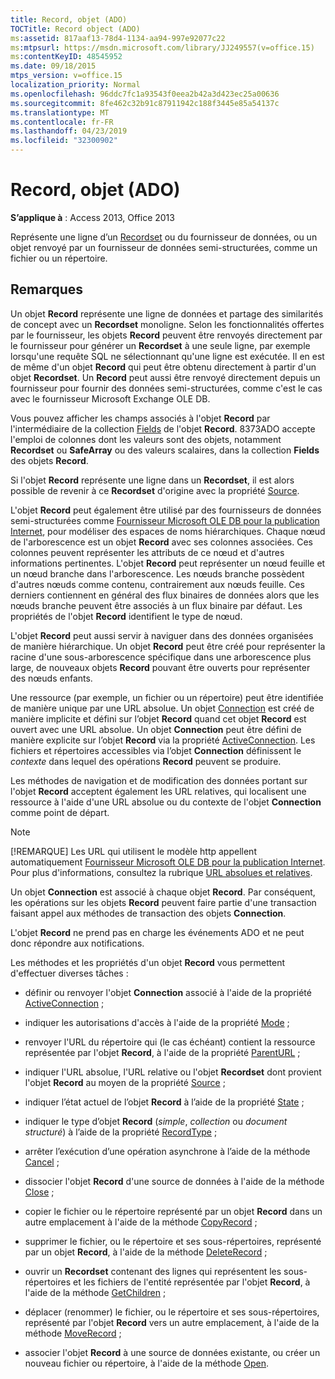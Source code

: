 ```yaml
---
title: Record, objet (ADO)
TOCTitle: Record object (ADO)
ms:assetid: 817aaf13-78d4-1134-aa94-997e92077c22
ms:mtpsurl: https://msdn.microsoft.com/library/JJ249557(v=office.15)
ms:contentKeyID: 48545952
ms.date: 09/18/2015
mtps_version: v=office.15
localization_priority: Normal
ms.openlocfilehash: 96ddc7fc1a93543f0eea2b42a3d423ec25a00636
ms.sourcegitcommit: 8fe462c32b91c87911942c188f3445e85a54137c
ms.translationtype: MT
ms.contentlocale: fr-FR
ms.lasthandoff: 04/23/2019
ms.locfileid: "32300902"
---
```

# <a name="record-object-ado"></a>Record, objet (ADO)


**S’applique à** : Access 2013, Office 2013

Représente une ligne d’un [Recordset](recordset-object-ado.md) ou du fournisseur de données, ou un objet renvoyé par un fournisseur de données semi-structurées, comme un fichier ou un répertoire.

## <a name="remarks"></a>Remarques

Un objet **Record** représente une ligne de données et partage des similarités de concept avec un **Recordset** monoligne. Selon les fonctionnalités offertes par le fournisseur, les objets **Record** peuvent être renvoyés directement par le fournisseur pour générer un **Recordset** à une seule ligne, par exemple lorsqu'une requête SQL ne sélectionnant qu'une ligne est exécutée. Il en est de même d'un objet **Record** qui peut être obtenu directement à partir d'un objet **Recordset**. Un **Record** peut aussi être renvoyé directement depuis un fournisseur pour fournir des données semi-structurées, comme c'est le cas avec le fournisseur Microsoft Exchange OLE DB.

Vous pouvez afficher les champs associés à l'objet **Record** par l'intermédiaire de la collection [Fields](fields-collection-ado.md) de l'objet **Record**. 8373ADO accepte l'emploi de colonnes dont les valeurs sont des objets, notamment **Recordset** ou **SafeArray** ou des valeurs scalaires, dans la collection **Fields** des objets **Record**.

Si l'objet **Record** représente une ligne dans un **Recordset**, il est alors possible de revenir à ce **Recordset** d'origine avec la propriété [Source](source-property-ado-record.md).

L'objet **Record** peut également être utilisé par des fournisseurs de données semi-structurées comme [Fournisseur Microsoft OLE DB pour la publication Internet](microsoft-ole-db-provider-for-internet-publishing.md), pour modéliser des espaces de noms hiérarchiques. Chaque nœud de l'arborescence est un objet **Record** avec ses colonnes associées. Ces colonnes peuvent représenter les attributs de ce nœud et d'autres informations pertinentes. L'objet **Record** peut représenter un nœud feuille et un nœud branche dans l'arborescence. Les nœuds branche possèdent d'autres nœuds comme contenu, contrairement aux nœuds feuille. Ces derniers contiennent en général des flux binaires de données alors que les nœuds branche peuvent être associés à un flux binaire par défaut. Les propriétés de l'objet **Record** identifient le type de nœud.

L'objet **Record** peut aussi servir à naviguer dans des données organisées de manière hiérarchique. Un objet **Record** peut être créé pour représenter la racine d'une sous-arborescence spécifique dans une arborescence plus large, de nouveaux objets **Record** pouvant être ouverts pour représenter des nœuds enfants.

Une ressource (par exemple, un fichier ou un répertoire) peut être identifiée de manière unique par une URL absolue. Un objet [Connection](connection-object-ado.md) est créé de manière implicite et défini sur l’objet **Record** quand cet objet **Record** est ouvert avec une URL absolue. Un objet **Connection** peut être défini de manière explicite sur l’objet **Record** via la propriété [ActiveConnection](activeconnection-property-ado.md). Les fichiers et répertoires accessibles via l’objet **Connection** définissent le *contexte* dans lequel des opérations **Record** peuvent se produire.

Les méthodes de navigation et de modification des données portant sur l'objet **Record** acceptent également les URL relatives, qui localisent une ressource à l'aide d'une URL absolue ou du contexte de l'objet **Connection** comme point de départ.

> [!NOTE]
> [!REMARQUE] Les URL qui utilisent le modèle http appellent automatiquement [Fournisseur Microsoft OLE DB pour la publication Internet](microsoft-ole-db-provider-for-internet-publishing.md). Pour plus d'informations, consultez la rubrique [URL absolues et relatives](absolute-and-relative-urls.md).



Un objet **Connection** est associé à chaque objet **Record**. Par conséquent, les opérations sur les objets **Record** peuvent faire partie d'une transaction faisant appel aux méthodes de transaction des objets **Connection**.

L'objet **Record** ne prend pas en charge les événements ADO et ne peut donc répondre aux notifications.

Les méthodes et les propriétés d'un objet **Record** vous permettent d'effectuer diverses tâches :

  - définir ou renvoyer l'objet **Connection** associé à l'aide de la propriété [ActiveConnection](activeconnection-property-ado.md) ;

  - indiquer les autorisations d'accès à l'aide de la propriété [Mode](mode-property-ado.md) ;

  - renvoyer l'URL du répertoire qui (le cas échéant) contient la ressource représentée par l'objet **Record**, à l'aide de la propriété [ParentURL](parenturl-property-ado.md) ;

  - indiquer l'URL absolue, l'URL relative ou l'objet **Recordset** dont provient l'objet **Record** au moyen de la propriété [Source](source-property-ado-record.md) ;

  - indiquer l’état actuel de l’objet **Record** à l’aide de la propriété [State](state-property-ado.md) ;

  - indiquer le type d’objet **Record** (*simple*, *collection* ou *document structuré*) à l’aide de la propriété [RecordType](recordtype-property-ado.md) ;

  - arrêter l’exécution d’une opération asynchrone à l’aide de la méthode [Cancel](cancel-method-ado.md) ;

  - dissocier l'objet **Record** d'une source de données à l'aide de la méthode [Close](close-method-ado.md) ;

  - copier le fichier ou le répertoire représenté par un objet **Record** dans un autre emplacement à l'aide de la méthode [CopyRecord](copyrecord-method-ado.md) ;

  - supprimer le fichier, ou le répertoire et ses sous-répertoires, représenté par un objet **Record**, à l'aide de la méthode [DeleteRecord](deleterecord-method-ado.md) ;

  - ouvrir un **Recordset** contenant des lignes qui représentent les sous-répertoires et les fichiers de l'entité représentée par l'objet **Record**, à l'aide de la méthode [GetChildren](getchildren-method-ado.md) ;

  - déplacer (renommer) le fichier, ou le répertoire et ses sous-répertoires, représenté par l'objet **Record** vers un autre emplacement, à l'aide de la méthode [MoveRecord](moverecord-method-ado.md) ;

  - associer l'objet **Record** à une source de données existante, ou créer un nouveau fichier ou répertoire, à l'aide de la méthode [Open](open-method-ado-record.md).

